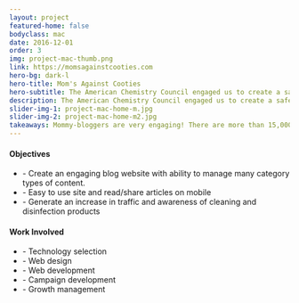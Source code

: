 ```yaml
---
layout: project
featured-home: false
bodyclass: mac
date: 2016-12-01
order: 3
img: project-mac-thumb.png
link: https://momsagainstcooties.com
hero-bg: dark-l
hero-title: Mom's Against Cooties
hero-subtitle: The American Chemistry Council engaged us to create a safe space for moms to discuss cleaning and disinfection. This community became well known through social media and eventually.... the website.
description: The American Chemistry Council engaged us to create a safe space for moms to discuss cleaning and disinfection. This community became well known through social media and eventually.... the website. The website features a regularly updated blog with original articles, free downloadable posters and coloring pages, and ways to advocate for the safe and effective use of disinfection products, including bleach.
slider-img-1: project-mac-home-m.jpg
slider-img-2: project-mac-home-m2.jpg
takeaways: Mommy-bloggers are very engaging! There are more than 15,000+ visits per month and most of the traffic is via social media, due to the high amount of shares.
---
```


<div class="row-flex__md-6">
<h4 class="">Objectives</h4>
<ul>
<li>- Create an engaging blog website with ability to manage many category types of content.</li>
<li>- Easy to use site and read/share articles on mobile</li>
<li>- Generate an increase in traffic and awareness of cleaning and disinfection products</li>
</ul>
</div>

<div class="row-flex__md-6">
<h4 class="">Work Involved</h4>
<ul>
<li>- Technology selection</li>
<li>- Web design</li>
<li>- Web development</li>
<li>- Campaign development</li>
<li>- Growth management</li>
</ul>
</div>